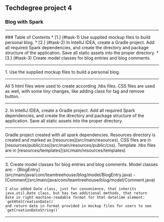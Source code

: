 ## Techdegree project 4
### Blog with Spark
<hr>
### Table of Contents
* [1.] (#task-1) Use supplied mockup files to build personal blog.
* [2.] (#task-2) In IntelliJ IDEA, create a Gradle project. Add all 
        required Spark dependencies, and create the directory and package 
        structure of the application. Save all static assets into the 
        proper directory.
* [3.] (#task-3) Create model classes for blog entries and blog comments.

<hr>
1.  <a id="task-1"></a>
    Use the supplied mockup files to build a personal blog.
    <hr>
    All 5 html files were used to create according .hbs files. CSS files 
    are used as well, with some tiny changes, like adding class for tag 
    and remove button.
<hr>
2.  <a id="task-2"></a>
    In IntelliJ IDEA, create a Gradle project. Add all required Spark 
    dependencies, and create the directory and package structure of the 
    application. Save all static assets into the proper directory.
    <hr>
    Gradle project created with all spark dependencies. Resources
    directory is created and marked as [resources](src/main/resources). 
    CSS files are in 
    [resources/public/css](src/main/resources/public/css). 
    Template .hbs files are in 
    [resources/templates](src/main/resources/templates)
<hr>
3.  <a id="task-3"></a>
    Create model classes for blog entries and blog comments. Model 
    classes are:
    - [BlogEntry](src/main/java/com/teamtreehouse/blog/model/BlogEntry.java) 
    - [Comment](src/main/java/com/teamtreehouse/blog/model/Comment.java) 
    
    I also added Date class, just for convenience, that inherits 
    java.util.Date class, but has two additional methods, that return
    date in right machine-readable format for html datetime element: 
    `getHtmlCreationDate()` 
    and return date in format provided in mockup files for users to see
    `getCreationDateString()`
<hr>
